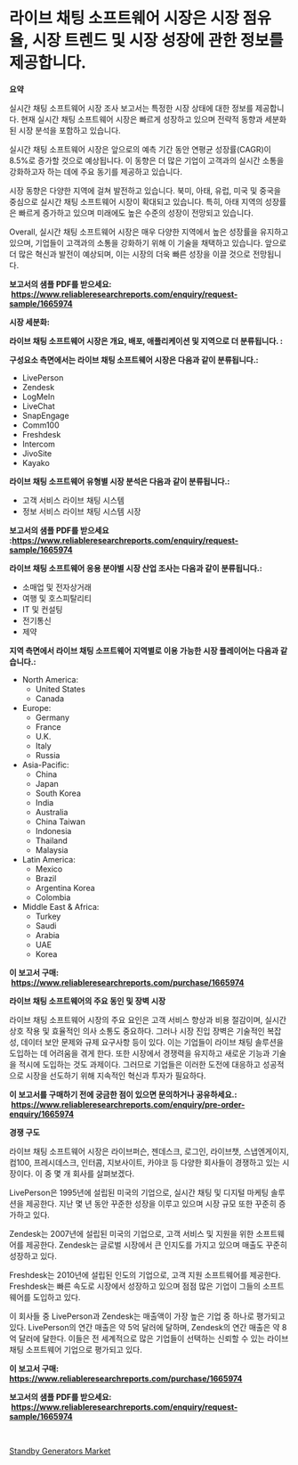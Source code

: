 <p><h1>라이브 채팅 소프트웨어 시장은 시장 점유율, 시장 트렌드 및 시장 성장에 관한 정보를 제공합니다.</h1></p><p><strong>요약</strong></p>
<p><p>실시간 채팅 소프트웨어 시장 조사 보고서는 특정한 시장 상태에 대한 정보를 제공합니다. 현재 실시간 채팅 소프트웨어 시장은 빠르게 성장하고 있으며 전략적 동향과 세분화된 시장 분석을 포함하고 있습니다.</p><p>실시간 채팅 소프트웨어 시장은 앞으로의 예측 기간 동안 연평균 성장률(CAGR)이 8.5%로 증가할 것으로 예상됩니다. 이 동향은 더 많은 기업이 고객과의 실시간 소통을 강화하고자 하는 데에 주요 동기를 제공하고 있습니다.</p><p>시장 동향은 다양한 지역에 걸쳐 발전하고 있습니다. 북미, 아태, 유럽, 미국 및 중국을 중심으로 실시간 채팅 소프트웨어 시장이 확대되고 있습니다. 특히, 아태 지역의 성장률은 빠르게 증가하고 있으며 미래에도 높은 수준의 성장이 전망되고 있습니다.</p><p>Overall, 실시간 채팅 소프트웨어 시장은 매우 다양한 지역에서 높은 성장률을 유지하고 있으며, 기업들이 고객과의 소통을 강화하기 위해 이 기술을 채택하고 있습니다. 앞으로 더 많은 혁신과 발전이 예상되며, 이는 시장의 더욱 빠른 성장을 이끌 것으로 전망됩니다.</p></p>
<p><strong>보고서의 샘플 PDF를 받으세요: &nbsp;<a href="https://www.reliableresearchreports.com/enquiry/request-sample/1665974">https://www.reliableresearchreports.com/enquiry/request-sample/1665974</a></strong></p>
<p><strong>시장 세분화:</strong></p>
<p><strong> 라이브 채팅 소프트웨어 시장은 개요, 배포, 애플리케이션 및 지역으로 더 분류됩니다. :</strong></p>
<p><strong>구성요소 측면에서는 라이브 채팅 소프트웨어 시장은 다음과 같이 분류됩니다.:</strong></p>
<p><ul><li>LivePerson</li><li>Zendesk</li><li>LogMeIn</li><li>LiveChat</li><li>SnapEngage</li><li>Comm100</li><li>Freshdesk</li><li>Intercom</li><li>JivoSite</li><li>Kayako</li></ul></p>
<p><strong> 라이브 채팅 소프트웨어 유형별 시장 분석은 다음과 같이 분류됩니다.:</strong></p>
<p><ul><li>고객 서비스 라이브 채팅 시스템</li><li>정보 서비스 라이브 채팅 시스템 시장</li></ul></p>
<p><strong>보고서의 샘플 PDF를 받으세요 :<a href="https://www.reliableresearchreports.com/enquiry/request-sample/1665974">https://www.reliableresearchreports.com/enquiry/request-sample/1665974</a></strong></p>
<p><strong> 라이브 채팅 소프트웨어 응용 분야별 시장 산업 조사는 다음과 같이 분류됩니다.:</strong></p>
<p><ul><li>소매업 및 전자상거래</li><li>여행 및 호스피탈리티</li><li>IT 및 컨설팅</li><li>전기통신</li><li>제약</li></ul></p>
<p><strong>지역 측면에서 라이브 채팅 소프트웨어 지역별로 이용 가능한 시장 플레이어는 다음과 같습니다.:</strong></p>
<p><ul>
    <li>
        North America:
        <ul>
            <li>United States</li>
            <li>Canada</li>
        </ul>
    </li>
    <li>
        Europe:
        <ul>
            <li>Germany</li>
            <li>France</li>
            <li>U.K.</li>
            <li>Italy</li>
            <li>Russia</li>
        </ul>
    </li>
    <li>
        Asia-Pacific:
        <ul>
            <li>China</li>
            <li>Japan</li>
            <li>South Korea</li>
            <li>India</li>
            <li>Australia</li>
            <li>China Taiwan</li>
            <li>Indonesia</li>
            <li>Thailand</li>
            <li>Malaysia</li>
        </ul>
    </li>
    <li>
        Latin America:
        <ul>
            <li>Mexico</li>
            <li>Brazil</li>
            <li>Argentina Korea</li>
            <li>Colombia</li>
        </ul>
    </li>
    <li>
        Middle East & Africa:
        <ul>
            <li>Turkey</li>
            <li>Saudi</li>
            <li>Arabia</li>
            <li>UAE</li>
            <li>Korea</li>
        </ul>
    </li>
    </ul></p>
<p><strong>이 보고서 구매: &nbsp;<a href="https://www.reliableresearchreports.com/purchase/1665974">https://www.reliableresearchreports.com/purchase/1665974</a></strong></p>
<p><strong>라이브 채팅 소프트웨어의 주요 동인 및 장벽 시장</strong></p>
<p><p>라이브 채팅 소프트웨어 시장의 주요 요인은 고객 서비스 향상과 비용 절감이며, 실시간 상호 작용 및 효율적인 의사 소통도 중요하다. 그러나 시장 진입 장벽은 기술적인 복잡성, 데이터 보안 문제와 규제 요구사항 등이 있다. 이는 기업들이 라이브 채팅 솔루션을 도입하는 데 어려움을 겪게 한다. 또한 시장에서 경쟁력을 유지하고 새로운 기능과 기술을 적시에 도입하는 것도 과제이다. 그러므로 기업들은 이러한 도전에 대응하고 성공적으로 시장을 선도하기 위해 지속적인 혁신과 투자가 필요하다.</p></p>
<p><strong>이 보고서를 구매하기 전에 궁금한 점이 있으면 문의하거나 공유하세요.: &nbsp;<a href="https://www.reliableresearchreports.com/enquiry/pre-order-enquiry/1665974">https://www.reliableresearchreports.com/enquiry/pre-order-enquiry/1665974</a></strong></p>
<p><strong>경쟁 구도</strong></p>
<p><p>라이브 채팅 소프트웨어 시장은 라이브퍼슨, 젠데스크, 로그인, 라이브챗, 스냅엔게이지, 컴100, 프레시데스크, 인터콤, 지보사이트, 카야코 등 다양한 회사들이 경쟁하고 있는 시장이다. 이 중 몇 개 회사를 살펴보겠다.</p><p>LivePerson은 1995년에 설립된 미국의 기업으로, 실시간 채팅 및 디지털 마케팅 솔루션을 제공한다. 지난 몇 년 동안 꾸준한 성장을 이루고 있으며 시장 규모 또한 꾸준히 증가하고 있다. </p><p>Zendesk는 2007년에 설립된 미국의 기업으로, 고객 서비스 및 지원을 위한 소프트웨어를 제공한다. Zendesk는 글로벌 시장에서 큰 인지도를 가지고 있으며 매출도 꾸준히 성장하고 있다.</p><p>Freshdesk는 2010년에 설립된 인도의 기업으로, 고객 지원 소프트웨어를 제공한다. Freshdesk는 빠른 속도로 시장에서 성장하고 있으며 점점 많은 기업이 그들의 소프트웨어를 도입하고 있다.</p><p>이 회사들 중 LivePerson과 Zendesk는 매출액이 가장 높은 기업 중 하나로 평가되고 있다. LivePerson의 연간 매출은 약 5억 달러에 달하며, Zendesk의 연간 매출은 약 8억 달러에 달한다. 이들은 전 세계적으로 많은 기업들이 선택하는 신뢰할 수 있는 라이브 채팅 소프트웨어 기업으로 평가되고 있다.</p></p>
<p><strong>이 보고서 구매: &nbsp; <a href="https://www.reliableresearchreports.com/purchase/1665974">https://www.reliableresearchreports.com/purchase/1665974</a></strong></p>
<p><strong>보고서의 샘플 PDF를 받으세요: &nbsp;<a href="https://www.reliableresearchreports.com/enquiry/request-sample/1665974">https://www.reliableresearchreports.com/enquiry/request-sample/1665974</a></strong><strong></strong></p>
<p>&nbsp;</p>
<p><p><a href="https://github.com/Sinjinluong3e0awx2m195k76/Market-Research-Report-List-1/blob/main/standby-generators-market.md">Standby Generators Market</a></p></p>